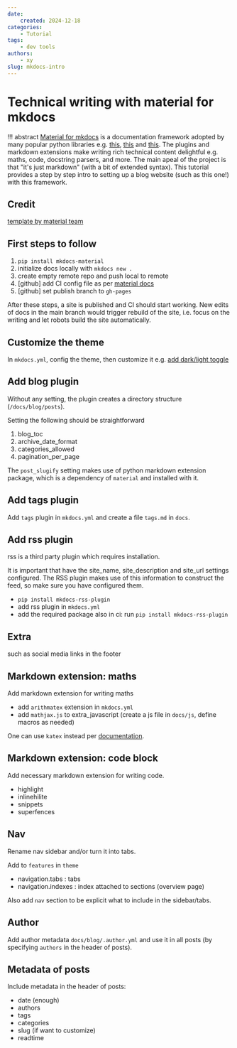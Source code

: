 ```yaml
---
date:
    created: 2024-12-18
categories:
    - Tutorial
tags:
    - dev tools
authors:
    - xy
slug: mkdocs-intro
---
```


# Technical writing with material for mkdocs

!!! abstract
    [Material for mkdocs](https://squidfunk.github.io/mkdocs-material/) is a documentation framework adopted by
    many popular python libraries e.g. [this](https://docs.pola.rs/), [this](https://fastapi.tiangolo.com/) and
    [this](https://docs.astral.sh/uv/).
    The plugins and markdown extensions make writing rich technical content delightful e.g. maths, code,
    docstring parsers, and more. The main apeal of the project is that "it's just markdown"
    (with a bit of extended syntax). This tutorial provides a step by step intro to setting up a blog website
    (such as this one!) with this framework.

<!-- more -->

## Credit

[template by material team](https://github.com/mkdocs-material/create-blog/blob/main/mkdocs.yml)

## First steps to follow

1. `pip install mkdocs-material`
1. initialize docs locally with `mkdocs new .`
1. create empty remote repo and push local to remote
1. [github] add CI config file as per [material docs](https://squidfunk.github.io/mkdocs-material/publishing-your-site/)
1. [github] set publish branch to `gh-pages`

After these steps, a site is published and CI should start working.
New edits of docs in the main branch would trigger rebuild of the site, i.e. focus on
the writing and let robots build the site automatically.


## Customize the theme

In `mkdocs.yml`, config the theme, then customize it e.g. [add dark/light toggle](https://squidfunk.github.io/mkdocs-material/setup/changing-the-colors/)

## Add blog plugin

Without any setting, the plugin creates a directory structure (`/docs/blog/posts`).

Setting the following should be straightforward

1. blog_toc
1. archive_date_format
1. categories_allowed
1. pagination_per_page

The `post_slugify` setting makes use of python markdown extension package, which is a dependency of `material` and installed with it.

## Add tags plugin

Add `tags` plugin in `mkdocs.yml` and create a file `tags.md` in `docs`.

## Add rss plugin

rss is a third party plugin which requires installation.

It is important that have the site_name, site_description and site_url settings configured.
The RSS plugin makes use of this information to construct the feed, so make sure you have configured them.

- `pip install mkdocs-rss-plugin`
- add rss plugin in  `mkdocs.yml`
- add the required package also in ci: run `pip install mkdocs-rss-plugin`

## Extra

such as social media links in the footer

## Markdown extension: maths

Add markdown extension for writing maths

- add `arithmatex` extension in `mkdocs.yml`
- add `mathjax.js` to extra_javascript (create a js file in `docs/js`, define macros as needed)

One can use `katex` instead per [documentation](https://squidfunk.github.io/mkdocs-material/reference/math/?h=math).

## Markdown extension: code block

Add necessary markdown extension for writing code.

- highlight
- inlinehilite
- snippets
- superfences

## Nav

Rename nav sidebar and/or turn it into tabs.

Add to `features` in `theme`

- navigation.tabs : tabs
- navigation.indexes : index attached to sections (overview page)

Also add `nav` section to be explicit what to include in the sidebar/tabs.

## Author

Add author metadata `docs/blog/.author.yml` and use it in all posts
(by specifying `authors` in the header of posts).

## Metadata of posts

Include metadata in the header of posts:

- date (enough)
- authors
- tags
- categories
- slug (if want to customize)
- readtime
